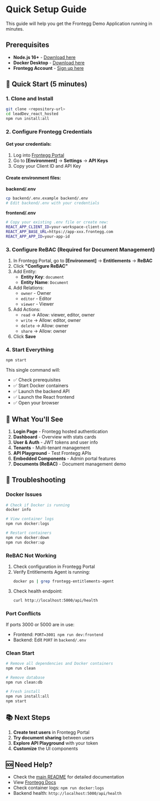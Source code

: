 # Quick Setup Guide

This guide will help you get the Frontegg Demo Application running in minutes.

## Prerequisites

- **Node.js 16+** - [Download here](https://nodejs.org/)
- **Docker Desktop** - [Download here](https://www.docker.com/products/docker-desktop/)
- **Frontegg Account** - [Sign up here](https://portal.frontegg.com/signup)

## 🚀 Quick Start (5 minutes)

### 1. Clone and Install

```bash
git clone <repository-url>
cd leadDev_react_hosted
npm run install:all
```

### 2. Configure Frontegg Credentials

#### Get your credentials:
1. Log into [Frontegg Portal](https://portal.frontegg.com)
2. Go to **[Environment]** → **Settings** → **API Keys**
3. Copy your Client ID and API Key

#### Create environment files:

**backend/.env**
```bash
cp backend/.env.example backend/.env
# Edit backend/.env with your credentials
```

**frontend/.env**
```bash
# Copy your existing .env file or create new:
REACT_APP_CLIENT_ID=your-workspace-client-id
REACT_APP_BASE_URL=https://app-xxx.frontegg.com
REACT_APP_APP_ID=your-app-id
```

### 3. Configure ReBAC (Required for Document Management)

1. In Frontegg Portal, go to **[Environment]** → **Entitlements** → **ReBAC**
2. Click **"Configure ReBAC"**
3. Add Entity:
   - **Entity Key**: `document`
   - **Entity Name**: `Document`
4. Add Relations:
   - `owner` - Owner
   - `editor` - Editor  
   - `viewer` - Viewer
5. Add Actions:
   - `read` → Allow: viewer, editor, owner
   - `write` → Allow: editor, owner
   - `delete` → Allow: owner
   - `share` → Allow: owner
6. Click **Save**

### 4. Start Everything

```bash
npm start
```

This single command will:
- ✅ Check prerequisites
- ✅ Start Docker containers
- ✅ Launch the backend API
- ✅ Launch the React frontend
- ✅ Open your browser

## 🎯 What You'll See

1. **Login Page** - Frontegg hosted authentication
2. **Dashboard** - Overview with stats cards
3. **User & Auth** - JWT tokens and user info
4. **Tenants** - Multi-tenant management
5. **API Playground** - Test Frontegg APIs
6. **Embedded Components** - Admin portal features
7. **Documents (ReBAC)** - Document management demo

## 🔧 Troubleshooting

### Docker Issues

```bash
# Check if Docker is running
docker info

# View container logs
npm run docker:logs

# Restart containers
npm run docker:down
npm run docker:up
```

### ReBAC Not Working

1. Check configuration in Frontegg Portal
2. Verify Entitlements Agent is running:
   ```bash
   docker ps | grep frontegg-entitlements-agent
   ```
3. Check health endpoint:
   ```bash
   curl http://localhost:5000/api/health
   ```

### Port Conflicts

If ports 3000 or 5000 are in use:
- Frontend: `PORT=3001 npm run dev:frontend`
- Backend: Edit `PORT` in `backend/.env`

### Clean Start

```bash
# Remove all dependencies and Docker containers
npm run clean

# Remove database
npm run clean:db

# Fresh install
npm run install:all
npm start
```

## 📚 Next Steps

1. **Create test users** in Frontegg Portal
2. **Try document sharing** between users
3. **Explore API Playground** with your token
4. **Customize** the UI components

## 🆘 Need Help?

- Check the [main README](README.md) for detailed documentation
- View [Frontegg Docs](https://developers.frontegg.com)
- Check container logs: `npm run docker:logs`
- Backend health: `http://localhost:5000/api/health`